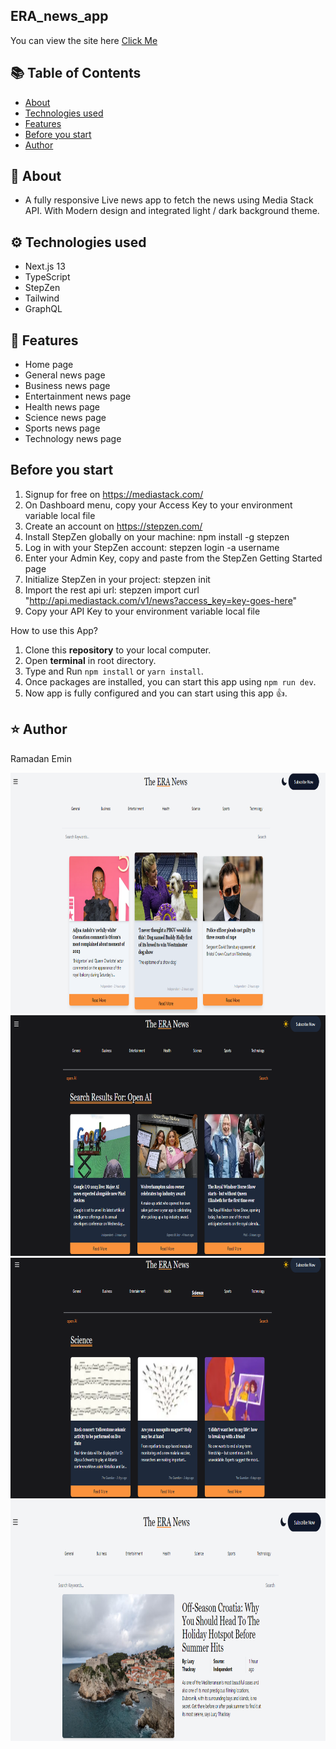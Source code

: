 ## ERA_news_app

You can view the site here
[Click Me](https://era-news-qhizet2fx-ramo-pld7-abvbg.vercel.app/)


## :books: Table of Contents

- [About](#raised_hands-about)
- [Technologies used](#gear-technologies-used)
- [Features](#pushpin-features)
- [Before you start](#before-you-start)
- [Author](#star-author)

## :raised_hands: About
 - A fully responsive Live news app to fetch the news using Media Stack API. With Modern design and integrated light / dark background theme.
   
## :gear: Technologies used
- Next.js 13
- TypeScript
- StepZen
- Tailwind
- GraphQL

## :pushpin: Features
<ul>
  <li>Home page</li>
  <li>General news page</li>
  <li>Business news page</li>
  <li>Entertainment news page</li>
  <li>Health news page</li>
  <li>Science news page</li>
  <li>Sports news page</li>
  <li>Technology news page</li>
</ul>

## Before you start
1. Signup for free on https://mediastack.com/
2. On Dashboard menu, copy your Access Key to your environment variable local file
3. Create an account on https://stepzen.com/
4. Install StepZen globally on your machine: npm install -g stepzen
5. Log in with your StepZen account: stepzen login -a username
6. Enter your Admin Key, copy and paste from the StepZen Getting Started page
7. Initialize StepZen in your project: stepzen init
8. Import the rest api url: stepzen import curl "http://api.mediastack.com/v1/news?access_key=key-goes-here"
9. Copy your API Key to your environment variable local file 

How to use this App?

1. Clone this **repository** to your local computer.
2. Open **terminal** in root directory.
3. Type and Run `npm install` or `yarn install`.
4. Once packages are installed, you can start this app using `npm run dev`.
5. Now app is fully configured and you can start using this app :+1:.

## :star: Author

Ramadan Emin

<img src="/images/pic1.png"  width= 800px height= 385px>
<img src="/images/pic2.png"  width= 800px height= 385px>
<img src="/images/pic3.png"  width= 800px height= 385px>
<img src="/images/pic4.png"  width= 800px height= 385px>